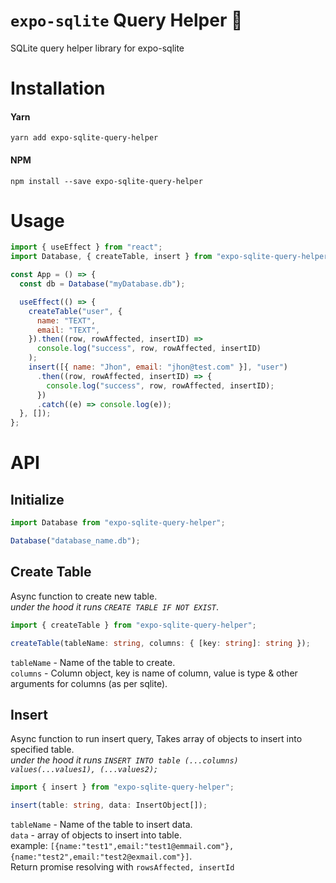 # `expo-sqlite` Query Helper 🦮

SQLite query helper library for expo-sqlite

# Installation

#### Yarn

`yarn add expo-sqlite-query-helper`

#### NPM

`npm install --save expo-sqlite-query-helper`

# Usage

```javascript
import { useEffect } from "react";
import Database, { createTable, insert } from "expo-sqlite-query-helper";

const App = () => {
  const db = Database("myDatabase.db");

  useEffect(() => {
    createTable("user", {
      name: "TEXT",
      email: "TEXT",
    }).then((row, rowAffected, insertID) =>
      console.log("success", row, rowAffected, insertID)
    );
    insert([{ name: "Jhon", email: "jhon@test.com" }], "user")
      .then((row, rowAffected, insertID) => {
        console.log("success", row, rowAffected, insertID);
      })
      .catch((e) => console.log(e));
  }, []);
};
```

# API

## Initialize

```javascript
import Database from "expo-sqlite-query-helper";

Database("database_name.db");
```

## Create Table

Async function to create new table.</br> _under the hood it runs `CREATE TABLE IF NOT EXIST`_.

```javascript
import { createTable } from "expo-sqlite-query-helper";
```

```typescript
createTable(tableName: string, columns: { [key: string]: string });
```

`tableName` - Name of the table to create.  
`columns` - Column object, key is name of column, value is type & other arguments for columns (as per sqlite).

## Insert

Async function to run insert query, Takes array of objects to insert into specified table.</br> _under the hood it runs `INSERT INTO table (...columns) values(...values1), (...values2);`_

```javascript
import { insert } from "expo-sqlite-query-helper";
```

```typescript
insert(table: string, data: InsertObject[]);
```

`tableName` - Name of the table to insert data.  
`data` - array of objects to insert into table.</br> example: `[{name:"test1",email:"test1@emmail.com"},{name:"test2",email:"test2@exmail.com"}]`.</br> Return promise resolving with
`rowsAffected, insertId`
